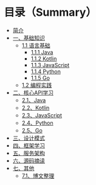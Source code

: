 # 目录（Summary）

* [简介](README.md)
* [一、基础知识](Book/ProgramerBase/README.md)
    * [1.1 语言基础](Book/ProgramerBase/LangBase1.1.md)
        * [1.1.1 Java](Book/ProgramerBase/Java1.1.1.md)
        * [1.1.2 Kotlin]()
        * [1.1.3 JavaScript]()
        * [1.1.4 Python]()
        * [1.1.5 Go]()
    * [1.2 编程实践]()
* [二、核心API学习]()
    * [2.1、Java]() 
    * [2.2、Kotlin]() 
    * [2.3、JavaScript]() 
    * [2.4、Python]() 
    * [2.5、Go]() 
* [三、设计模式]()
* [四、框架学习]()
* [五、服务架构]()
* [六、源码摘读]()
* [七、其他]()
    * [7.1、博文整理](Blogs/README.md)